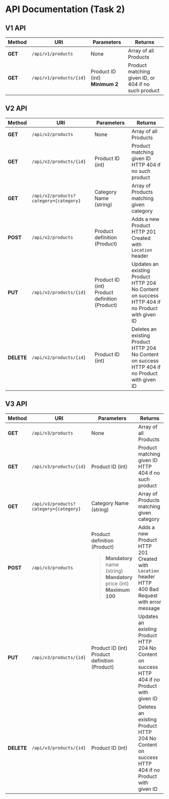 # API Documentation (Task 2)
## V1 API
| Method  | URI                     | Parameters                     | Returns                                              |
|---------|-------------------------|--------------------------------|------------------------------------------------------|
| **GET** | `/api/v1/products`      | None                           | Array of all Products                                |
| **GET** | `/api/v1/products/{id}` | Product ID (int) **Minimum 2** | Product matching given ID, or 404 if no such product |
## V2 API
| Method     | URI                                    | Parameters                                       | Returns                                                                                               |
|------------|----------------------------------------|--------------------------------------------------|-------------------------------------------------------------------------------------------------------|
| **GET**    | `/api/v2/products`                     | None                                             | Array of all Products                                                                                 |
| **GET**    | `/api/v2/products/{id}`                | Product ID (int)                                 | Product matching given ID<br>HTTP 404 if no such product                                              |
| **GET**    | `/api/v2/products?category={category}` | Category Name (string)                           | Array of Products matching given category                                                             |
| **POST**   | `/api/v2/products`                     | Product definition (Product)                     | Adds a new Product<br>HTTP 201 Created with `Location` header                                         |
| **PUT**    | `/api/v2/products/{id}`                | Product ID (int)<br>Product definition (Product) | Updates an existing Product<br>HTTP 204 No Content on success<br>HTTP 404 if no Product with given ID |
| **DELETE** | `/api/v2/products/{id}`                | Product ID (int)                                 | Deletes an existing Product<br>HTTP 204 No Content on success<br>HTTP 404 if no Product with given ID |
## V3 API
| Method     | URI                                    | Parameters                                                                                                                    | Returns                                                                                                  |
|------------|----------------------------------------|-------------------------------------------------------------------------------------------------------------------------------|----------------------------------------------------------------------------------------------------------|
| **GET**    | `/api/v3/products`                     | None                                                                                                                          | Array of all Products                                                                                    |
| **GET**    | `/api/v3/products/{id}`                | Product ID (int)                                                                                                              | Product matching given ID<br>HTTP 404 if no such product                                                 |
| **GET**    | `/api/v3/products?category={category}` | Category Name (string)                                                                                                        | Array of Products matching given category                                                                |
| **POST**   | `/api/v3/products`                     | Product definition (Product)<blockquote>**Mandatory** name (string)<br>**Mandatory** price (int) **Maximum 100**</blockquote> | Adds a new Product<br>HTTP 201 Created with `Location` header<br>HTTP 400 Bad Request with error message |
| **PUT**    | `/api/v3/products/{id}`                | Product ID (int)<br>Product definition (Product)                                                                              | Updates an existing Product<br>HTTP 204 No Content on success<br>HTTP 404 if no Product with given ID    |
| **DELETE** | `/api/v3/products/{id}`                | Product ID (int)                                                                                                              | Deletes an existing Product<br>HTTP 204 No Content on success<br>HTTP 404 if no Product with given ID    |

